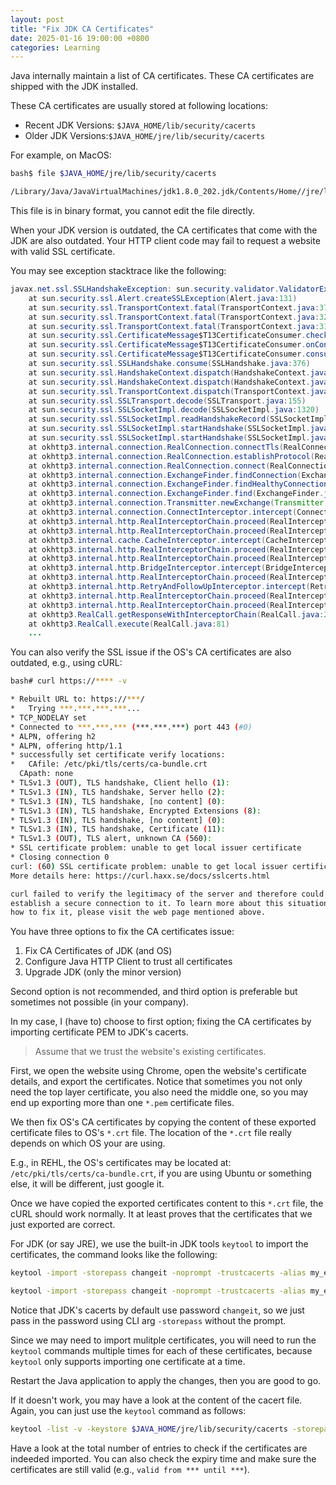 ```yaml
---
layout: post
title: "Fix JDK CA Certificates"
date: 2025-01-16 19:00:00 +0800
categories: Learning
---
```


Java internally maintain a list of CA certificates. These CA certificates are shipped with the JDK installed.

These CA certificates are usually stored at following locations:

- Recent JDK Versions: `$JAVA_HOME/lib/security/cacerts`
- Older JDK Versions:`$JAVA_HOME/jre/lib/security/cacerts`

For example, on MacOS:

```sh
bash$ file $JAVA_HOME/jre/lib/security/cacerts

/Library/Java/JavaVirtualMachines/jdk1.8.0_202.jdk/Contents/Home//jre/lib/security/cacerts: Java KeyStore
```

This file is in binary format, you cannot edit the file directly.

When your JDK version is outdated, the CA certificates that come with the JDK are also outdated. Your HTTP client code may fail to request a website with valid SSL certificate.

You may see exception stacktrace like the following:

```java
javax.net.ssl.SSLHandshakeException: sun.security.validator.ValidatorException: PKIX path building failed: sun.security.provider.certpath.SunCertPathBuilderException: unable to find valid certification path to requested target
	at sun.security.ssl.Alert.createSSLException(Alert.java:131)
	at sun.security.ssl.TransportContext.fatal(TransportContext.java:377)
	at sun.security.ssl.TransportContext.fatal(TransportContext.java:320)
	at sun.security.ssl.TransportContext.fatal(TransportContext.java:315)
	at sun.security.ssl.CertificateMessage$T13CertificateConsumer.checkServerCerts(CertificateMessage.java:1355)
	at sun.security.ssl.CertificateMessage$T13CertificateConsumer.onConsumeCertificate(CertificateMessage.java:1230)
	at sun.security.ssl.CertificateMessage$T13CertificateConsumer.consume(CertificateMessage.java:1173)
	at sun.security.ssl.SSLHandshake.consume(SSLHandshake.java:376)
	at sun.security.ssl.HandshakeContext.dispatch(HandshakeContext.java:479)
	at sun.security.ssl.HandshakeContext.dispatch(HandshakeContext.java:457)
	at sun.security.ssl.TransportContext.dispatch(TransportContext.java:200)
	at sun.security.ssl.SSLTransport.decode(SSLTransport.java:155)
	at sun.security.ssl.SSLSocketImpl.decode(SSLSocketImpl.java:1320)
	at sun.security.ssl.SSLSocketImpl.readHandshakeRecord(SSLSocketImpl.java:1233)
	at sun.security.ssl.SSLSocketImpl.startHandshake(SSLSocketImpl.java:417)
	at sun.security.ssl.SSLSocketImpl.startHandshake(SSLSocketImpl.java:389)
	at okhttp3.internal.connection.RealConnection.connectTls(RealConnection.java:336)
	at okhttp3.internal.connection.RealConnection.establishProtocol(RealConnection.java:300)
	at okhttp3.internal.connection.RealConnection.connect(RealConnection.java:185)
	at okhttp3.internal.connection.ExchangeFinder.findConnection(ExchangeFinder.java:224)
	at okhttp3.internal.connection.ExchangeFinder.findHealthyConnection(ExchangeFinder.java:108)
	at okhttp3.internal.connection.ExchangeFinder.find(ExchangeFinder.java:88)
	at okhttp3.internal.connection.Transmitter.newExchange(Transmitter.java:169)
	at okhttp3.internal.connection.ConnectInterceptor.intercept(ConnectInterceptor.java:41)
	at okhttp3.internal.http.RealInterceptorChain.proceed(RealInterceptorChain.java:142)
	at okhttp3.internal.http.RealInterceptorChain.proceed(RealInterceptorChain.java:117)
	at okhttp3.internal.cache.CacheInterceptor.intercept(CacheInterceptor.java:94)
	at okhttp3.internal.http.RealInterceptorChain.proceed(RealInterceptorChain.java:142)
	at okhttp3.internal.http.RealInterceptorChain.proceed(RealInterceptorChain.java:117)
	at okhttp3.internal.http.BridgeInterceptor.intercept(BridgeInterceptor.java:93)
	at okhttp3.internal.http.RealInterceptorChain.proceed(RealInterceptorChain.java:142)
	at okhttp3.internal.http.RetryAndFollowUpInterceptor.intercept(RetryAndFollowUpInterceptor.java:88)
	at okhttp3.internal.http.RealInterceptorChain.proceed(RealInterceptorChain.java:142)
	at okhttp3.internal.http.RealInterceptorChain.proceed(RealInterceptorChain.java:117)
	at okhttp3.RealCall.getResponseWithInterceptorChain(RealCall.java:229)
	at okhttp3.RealCall.execute(RealCall.java:81)
    ...
```

You can also verify the SSL issue if the OS's CA certificates are also outdated, e.g., using cURL:

```sh
bash# curl https://**** -v

* Rebuilt URL to: https://***/
*   Trying ***.***.***.***...
* TCP_NODELAY set
* Connected to ***.***.*** (***.***.***) port 443 (#0)
* ALPN, offering h2
* ALPN, offering http/1.1
* successfully set certificate verify locations:
*   CAfile: /etc/pki/tls/certs/ca-bundle.crt
  CApath: none
* TLSv1.3 (OUT), TLS handshake, Client hello (1):
* TLSv1.3 (IN), TLS handshake, Server hello (2):
* TLSv1.3 (IN), TLS handshake, [no content] (0):
* TLSv1.3 (IN), TLS handshake, Encrypted Extensions (8):
* TLSv1.3 (IN), TLS handshake, [no content] (0):
* TLSv1.3 (IN), TLS handshake, Certificate (11):
* TLSv1.3 (OUT), TLS alert, unknown CA (560):
* SSL certificate problem: unable to get local issuer certificate
* Closing connection 0
curl: (60) SSL certificate problem: unable to get local issuer certificate
More details here: https://curl.haxx.se/docs/sslcerts.html

curl failed to verify the legitimacy of the server and therefore could not
establish a secure connection to it. To learn more about this situation and
how to fix it, please visit the web page mentioned above.
```

You have three options to fix the CA certificates issue:

1. Fix CA Certificates of JDK (and OS)
2. Configure Java HTTP Client to trust all certificates
3. Upgrade JDK (only the minor version)

Second option is not recommended, and third option is preferable but sometimes not possible (in your company).

In my case, I (have to) choose to first option; fixing the CA certificates by importing certificate PEM to JDK's cacerts.

> Assume that we trust the website's existing certificates.

First, we open the website using Chrome, open the website's certificate details, and export the certificates. Notice that sometimes you not only need the top layer certificate, you also need the middle one, so you may end up exporting more than one `*.pem` certificate files.

We then fix OS's CA certificates by copying the content of these exported certificate files to OS's `*.crt` file. The location of the `*.crt` file really depends on which OS your are using.

E.g., in REHL, the OS's certificates may be located at: `/etc/pki/tls/certs/ca-bundle.crt`, if you are using Ubuntu or something else, it will be different, just google it.

Once we have copied the exported certificates content to this `*.crt` file, the cURL should work normally. It at least proves that the certificates that we just exported are correct.

For JDK (or say JRE), we use the built-in JDK tools `keytool` to import the certificates, the command looks like the following:

```sh
keytool -import -storepass changeit -noprompt -trustcacerts -alias my_exported_certificate_1 -file my_exported_1.crt -keystore $JAVA_HOME/jre/lib/security/cacerts

keytool -import -storepass changeit -noprompt -trustcacerts -alias my_exported_certificate_2 -file my_exported_2.crt -keystore $JAVA_HOME/jre/lib/security/cacerts
```

Notice that JDK's cacerts by default use password `changeit`, so we just pass in the password using CLI arg `-storepass` without the prompt.

Since we may need to import mulitple certificates, you will need to run the `keytool` commands multiple times for each of these certificates, because `keytool` only supports importing one certificate at a time.

Restart the Java application to apply the changes, then you are good to go.

If it doesn't work, you may have a look at the content of the cacert file. Again, you can just use the `keytool` command as follows:

```sh
keytool -list -v -keystore $JAVA_HOME/jre/lib/security/cacerts -storepass changeit | less
```

Have a look at the total number of entries to check if the certificates are indeeded imported. You can also check the expiry time and make sure the certificates are still valid (e.g., `valid from *** until ***`).